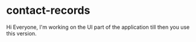# contact-records
Hi Everyone,
I'm working on the UI part of the application till then you use this version.
